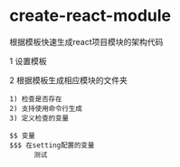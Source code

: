 # create-react-module

根据模板快速生成react项目模块的架构代码

1 设置模板

2 根据模板生成相应模块的文件夹

    1) 检查是否存在
    2) 支持使用命令行生成
    3) 定义检查的变量

    $$ 变量
    $$$ 在setting配置的变量
          测试